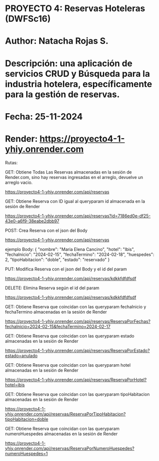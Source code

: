 # PROYECTO 4: Reservas Hoteleras (DWFSc16)
# Author: Natacha Rojas S.
# Descripción: una aplicación de servicios CRUD y Búsqueda para la industria hotelera, específicamente para la gestión de reservas.
# Fecha: 25-11-2024
# Render: https://proyecto4-1-yhiy.onrender.com

Rutas:

GET: Obtiene Todas Las Reservas almacenadas en la sesión de Render.com, sino hay reservas ingresadas en el arreglo, devuelve
un arreglo vacio.

https://proyecto4-1-yhiy.onrender.com/api/reservas

GET: Obtiene Reserva con ID igual al queryparam id almacenada en la sesión de Render

https://proyecto4-1-yhiy.onrender.com/api/reservas?id=7186ed0e-df25-43e0-a6f9-38eabe2dbb97

POST: Crea Reserva con el json del Body

https://proyecto4-1-yhiy.onrender.com/api/reservas

ejemplo Body:
{
    "nombre": "Maria Elena Cancino",
    "hotel": "Ibis",
    "fechaInicio": "2024-02-15",
    "fechaTermino": "2024-02-18",
    "huespedes": 2,
    "tipoHabitacion": "doble",
    "estado": "reservado"
  }

PUT: Modifica Reserva con el json del Body y el id del param

https://proyecto4-1-yhiy.onrender.com/api/reservas/kdkkfdfdfsdf

DELETE: Elimina Reserva según el id del param

https://proyecto4-1-yhiy.onrender.com/api/reservas/kdkkfdfdfsdf


GET: Obtiene Reserva que coincidan con las queryparam fechaInicio y fechaTermino almacenadas en la sesión de Render

https://proyecto4-1-yhiy.onrender.com/api/reservas/ReservaPorFechas?fechaInicio=2024-02-15&fechaTermino=2024-02-17

GET: Obtiene Reserva que coincidan con las queryparam estado almacenadas en la sesión de Render

https://proyecto4-1-yhiy.onrender.com/api/reservas/ReservaPorEstado?estado=anulado

GET: Obtiene Reserva que coincidan con las queryparam hotel almacenadas en la sesión de Render

https://proyecto4-1-yhiy.onrender.com/api/reservas/ReservaPorHotel?hotel=ibis

GET: Obtiene Reserva que coincidan con las queryparam tipoHabitacion almacenadas en la sesión de Render

https://proyecto4-1-yhiy.onrender.com/api/reservas/ReservaPorTipoHabitacion?tipoHabitacion=doble

GET: Obtiene Reserva que coincidan con las queryparam numeroHuespedes almacenadas en la sesión de Render

https://proyecto4-1-yhiy.onrender.com/api/reservas/ReservaPorNumeroHuespedes?numeroHuespedes=1


